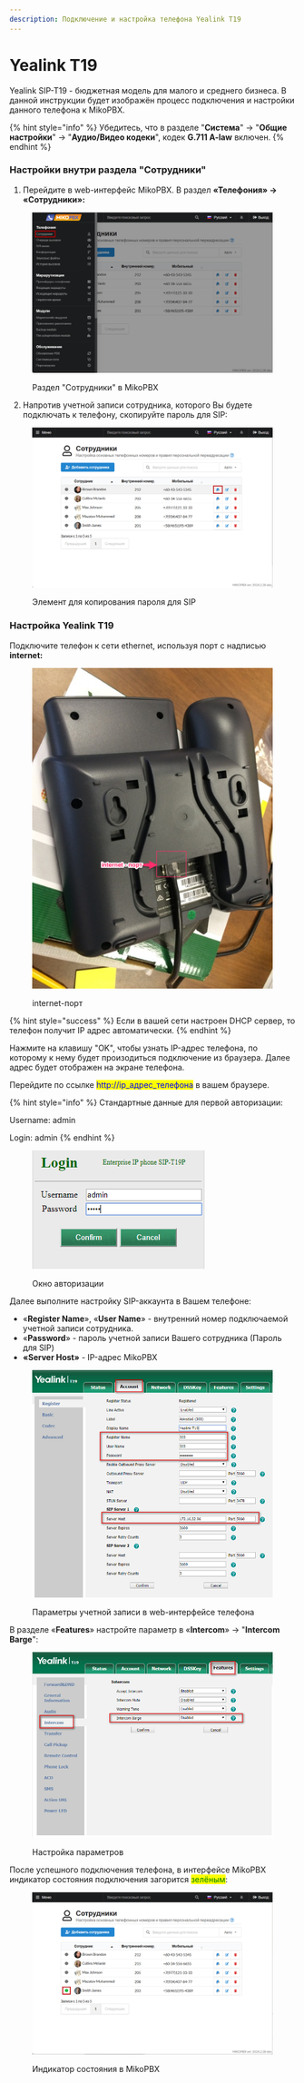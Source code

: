 ```yaml
---
description: Подключение и настройка телефона Yealink T19
---
```


# Yealink T19

Yealink SIP-T19 - бюджетная модель для малого и среднего бизнеса. В данной инструкции будет изображён процесс подключения и настройки данного телефона к MikoPBX.

{% hint style="info" %}
Убедитесь, что в разделе "**Система**" -> "**Общие настройки**" -> "**Аудио/Видео кодеки**", кодек **G.711 A-law** включен.
{% endhint %}

### Настройки внутри раздела "Сотрудники" <a href="#uchetnaja_zapis_na_mikopbx" id="uchetnaja_zapis_na_mikopbx"></a>

1. Перейдите в web-интерфейс MikoPBX. В раздел **«Телефония» -> «Сотрудники»:**

<figure><img src="../../.gitbook/assets/extensionsSectionMikoPBX.png" alt=""><figcaption><p>Раздел "Сотрудники" в MikoPBX</p></figcaption></figure>

2. Напротив учетной записи сотрудника, которого Вы будете подключать к телефону, скопируйте пароль для SIP:

<figure><img src="../../.gitbook/assets/copiengSIPPassword.png" alt=""><figcaption><p>Элемент для копирования пароля для SIP</p></figcaption></figure>

### Настройка Yealink T19 <a href="#nastrojka_snom_d120" id="nastrojka_snom_d120"></a>

Подключите телефон к сети ethernet, используя порт с надписью **internet:**

<figure><img src="../../.gitbook/assets/image (83).png" alt=""><figcaption><p>internet-порт</p></figcaption></figure>

{% hint style="success" %}
Если в вашей сети настроен DHCP сервер, то телефон получит IP адрес автоматически.
{% endhint %}

Нажмите на клавишу "OK", чтобы узнать IP-адрес телефона, по которому к нему будет произодиться подключение из браузера. Далее адрес будет отображен на экране телефона.

Перейдите по ссылке <mark style="color:blue;">http://ip\_адрес\_телефона</mark> в вашем браузере.

{% hint style="info" %}
Стандартные данные для первой авторизации:

Username: admin

Login: admin
{% endhint %}

<figure><img src="../../.gitbook/assets/image (84).png" alt=""><figcaption><p>Окно авторизации</p></figcaption></figure>

Далее выполните настройку SIP-аккаунта в Вашем телефоне:

* «**Register Name**», «**User Name**» - внутренний номер подключаемой учетной записи сотрудника.&#x20;
* «**Password**» - пароль учетной записи Вашего сотрудника (Пароль для SIP)
* **«Server Host»** - IP-адрес MikoPBX

<figure><img src="../../.gitbook/assets/image (85).png" alt=""><figcaption><p>Параметры учетной записи в web-интерфейсе телефона</p></figcaption></figure>

В разделе «**Features**» настройте параметр в «**Intercom**» -> "**Intercom Barge**":

<figure><img src="../../.gitbook/assets/image (86).png" alt=""><figcaption><p>Настройка параметров</p></figcaption></figure>

После успешного подключения телефона, в интерфейсе MikoPBX индикатор состояния подключения загорится <mark style="color:green;">зелёным</mark>:

<figure><img src="../../.gitbook/assets/greenIndicator.png" alt=""><figcaption><p>Индикатор состояния в MikoPBX</p></figcaption></figure>
